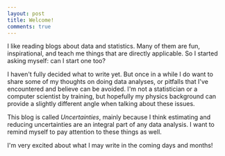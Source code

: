 ```yaml
---
layout: post
title: Welcome!
comments: true
---
```


I like reading blogs about data and statistics. Many of them are fun, inspirational, and teach me things that are directly applicable. So I started asking myself: can I start one too?

I haven't fully decided what to write yet. But once in a while I do want to share some of my thoughts on doing data analyses, or pitfalls that I've encountered and believe can be avoided. I'm not a statistician or a computer scientist by training, but hopefully my physics background can provide a slightly different angle when talking about these issues.

This blog is called *Uncertainties*, mainly because I think estimating and reducing uncertainties are an integral part of any data analysis. I want to remind myself to pay attention to these things as well.

I'm very excited about what I may write in the coming days and months!

